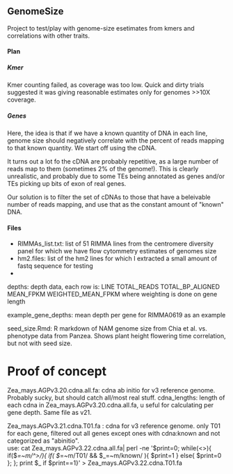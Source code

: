 ## GenomeSize

Project to test/play with genome-size esetimates from kmers and correlations with other traits.

#### Plan 

##### Kmer

Kmer counting failed, as coverage was too low. Quick and dirty trials suggested it was giving reasonable estimates only for genomes >>10X coverage.

##### Genes

Here, the idea is that if we have a known quantity of DNA in each line, genome size should negatively correlate with the percent of reads mapping to that known quantity.  We start off using the cDNA.

It turns out a lot fo the cDNA are probably repetitive, as a large number of reads map to them (sometimes 2% of the genome!).  This is clearly unrealistic, and probably due to some TEs being annotated as genes and/or TEs picking up bits of exon of real genes.

Our solution is to filter the set of cDNAs to those that have a beleivable number of reads mapping, and use that as the constant amount of "known" DNA.



#### Files

* RIMMAs_list.txt: list of 51 RIMMA lines from the centromere diversity panel for which we have flow cytommetry estimates of genomes size
* hm2.files: list of the hm2 lines for which I extracted a small amount of fastq sequence for testing
* 

depths: depth data, each row is: LINE TOTAL_READS TOTAL_BP_ALIGNED MEAN_FPKM WEIGHTED_MEAN_FPKM where weighting is done on gene length

example_gene_depths: mean depth per gene for RIMMA0619 as an example

seed_size.Rmd: R markdown of NAM genome size from Chia et al. vs. phenotype data from Panzea. 
Shows plant height flowering time correlation, but not with seed size.

# Proof of concept

Zea_mays.AGPv3.20.cdna.all.fa: cdna ab initio for v3 reference genome. Probably sucky, but should catch all/most real stuff.
cdna_lengths: length of each cdna in Zea_mays.AGPv3.20.cdna.all.fa, u seful for calculating per gene depth. Same file as v21.

Zea_mays.AGPv3.21.cdna.T01.fa : cdna for v3 reference genome. only T01 for each gene, filtered out all genes except ones with cdna:known and not categorized as "abinitio".  
use: cat Zea_mays.AGPv3.22.cdna.all.fa| perl -ne '$print=0; while(<>){ if($_=~m/^>/){ if( $_=~m/T01/ && $_=~m/known/ ){ $print=1 } else{ $print=0 }; }; print $_ if $print==1}'  > Zea_mays.AGPv3.22.cdna.T01.fa
